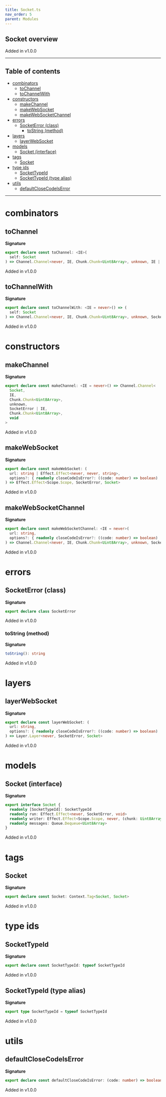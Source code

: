 ```yaml
---
title: Socket.ts
nav_order: 5
parent: Modules
---
```


## Socket overview

Added in v1.0.0

---

<h2 class="text-delta">Table of contents</h2>

- [combinators](#combinators)
  - [toChannel](#tochannel)
  - [toChannelWith](#tochannelwith)
- [constructors](#constructors)
  - [makeChannel](#makechannel)
  - [makeWebSocket](#makewebsocket)
  - [makeWebSocketChannel](#makewebsocketchannel)
- [errors](#errors)
  - [SocketError (class)](#socketerror-class)
    - [toString (method)](#tostring-method)
- [layers](#layers)
  - [layerWebSocket](#layerwebsocket)
- [models](#models)
  - [Socket (interface)](#socket-interface)
- [tags](#tags)
  - [Socket](#socket)
- [type ids](#type-ids)
  - [SocketTypeId](#sockettypeid)
  - [SocketTypeId (type alias)](#sockettypeid-type-alias)
- [utils](#utils)
  - [defaultCloseCodeIsError](#defaultclosecodeiserror)

---

# combinators

## toChannel

**Signature**

```ts
export declare const toChannel: <IE>(
  self: Socket
) => Channel.Channel<never, IE, Chunk.Chunk<Uint8Array>, unknown, IE | SocketError, Chunk.Chunk<Uint8Array>, void>
```

Added in v1.0.0

## toChannelWith

**Signature**

```ts
export declare const toChannelWith: <IE = never>() => (
  self: Socket
) => Channel.Channel<never, IE, Chunk.Chunk<Uint8Array>, unknown, SocketError | IE, Chunk.Chunk<Uint8Array>, void>
```

Added in v1.0.0

# constructors

## makeChannel

**Signature**

```ts
export declare const makeChannel: <IE = never>() => Channel.Channel<
  Socket,
  IE,
  Chunk.Chunk<Uint8Array>,
  unknown,
  SocketError | IE,
  Chunk.Chunk<Uint8Array>,
  void
>
```

Added in v1.0.0

## makeWebSocket

**Signature**

```ts
export declare const makeWebSocket: (
  url: string | Effect.Effect<never, never, string>,
  options?: { readonly closeCodeIsError?: ((code: number) => boolean) | undefined } | undefined
) => Effect.Effect<Scope.Scope, SocketError, Socket>
```

Added in v1.0.0

## makeWebSocketChannel

**Signature**

```ts
export declare const makeWebSocketChannel: <IE = never>(
  url: string,
  options?: { readonly closeCodeIsError?: ((code: number) => boolean) | undefined } | undefined
) => Channel.Channel<never, IE, Chunk.Chunk<Uint8Array>, unknown, SocketError | IE, Chunk.Chunk<Uint8Array>, void>
```

Added in v1.0.0

# errors

## SocketError (class)

**Signature**

```ts
export declare class SocketError
```

Added in v1.0.0

### toString (method)

**Signature**

```ts
toString(): string
```

Added in v1.0.0

# layers

## layerWebSocket

**Signature**

```ts
export declare const layerWebSocket: (
  url: string,
  options?: { readonly closeCodeIsError?: ((code: number) => boolean) | undefined } | undefined
) => Layer.Layer<never, SocketError, Socket>
```

Added in v1.0.0

# models

## Socket (interface)

**Signature**

```ts
export interface Socket {
  readonly [SocketTypeId]: SocketTypeId
  readonly run: Effect.Effect<never, SocketError, void>
  readonly writer: Effect.Effect<Scope.Scope, never, (chunk: Uint8Array) => Effect.Effect<never, never, void>>
  readonly messages: Queue.Dequeue<Uint8Array>
}
```

Added in v1.0.0

# tags

## Socket

**Signature**

```ts
export declare const Socket: Context.Tag<Socket, Socket>
```

Added in v1.0.0

# type ids

## SocketTypeId

**Signature**

```ts
export declare const SocketTypeId: typeof SocketTypeId
```

Added in v1.0.0

## SocketTypeId (type alias)

**Signature**

```ts
export type SocketTypeId = typeof SocketTypeId
```

Added in v1.0.0

# utils

## defaultCloseCodeIsError

**Signature**

```ts
export declare const defaultCloseCodeIsError: (code: number) => boolean
```

Added in v1.0.0
